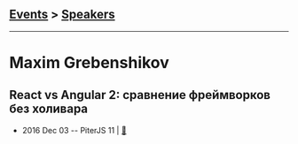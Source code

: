 ## [Events](../README.md) > [Speakers](../speakers.md)
---

# Maxim Grebenshikov

## React vs Angular 2: сравнение фреймворков без холивара
- 2016 Dec 03 -- PiterJS 11  | [:notebook:](http://amp.gs/zOvY)  
